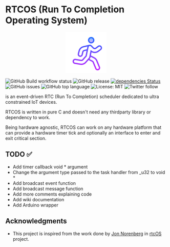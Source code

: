 # RTCOS (Run To Completion Operating System)

<p align="center">
  <img src="https://github.com/kaizoku-oh/rtcos/blob/main/docs/image/logo.png">
</p>

<!-- ![RTCOS logo](https://github.com/kaizoku-oh/rtcos/blob/main/docs/image/logo.png) -->
<!-- ![](https://github.com/<OWNER>/<REPOSITORY>/workflows/<WORKFLOW_NAME>/badge.svg) -->
![GitHub Build workflow status](https://github.com/kaizoku-oh/rtcos/workflows/Build/badge.svg)
![GitHub release](https://img.shields.io/github/v/release/kaizoku-oh/rtcos)
[![dependencies Status](https://status.david-dm.org/gh/dwyl/esta.svg)](https://david-dm.org/dwyl/esta)
![GitHub issues](https://img.shields.io/github/issues/kaizoku-oh/rtcos)
![GitHub top language](https://img.shields.io/github/languages/top/kaizoku-oh/rtcos)
![License: MIT](https://img.shields.io/badge/License-MIT-blue.svg)
![Twitter follow](https://img.shields.io/twitter/follow/kaizoku_ouh?style=social)

is an event-driven RTC (Run To Completion) scheduler dedicated to ultra constrained IoT devices.

RTCOS is written in pure C and doesn't need any thirdparty library or dependency to work.

Being hardware agnostic, RTCOS can work on any hardware platform that can provide a hardware timer tick and optionally an interface to enter and exit critical section.

## TODO ✅

* Add timer callback void * argument
* Change the argument type passed to the task handler from _u32 to void *
* Add broadcast event function
* Add broadcast message function
* Add more comments explaining code
* Add wiki documentation
* Add Arduino wrapper

## Acknowledgments
- This project is inspired from the work done by [Jon Norenberg](https://github.com/norenberg99) in [rtcOS](https://github.com/norenberg99/rtcOS) project.
